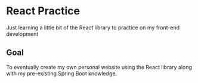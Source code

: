 # React Practice

Just learning a little bit of the React library to practice on my front-end development

## Goal

To eventually create my own personal website using the React library along with my pre-existing Spring Boot knowledge.
